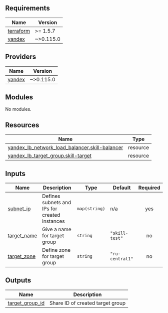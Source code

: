 <!-- BEGIN_TF_DOCS -->
## Requirements

| Name | Version |
|------|---------|
| <a name="requirement_terraform"></a> [terraform](#requirement\_terraform) | >= 1.5.7 |
| <a name="requirement_yandex"></a> [yandex](#requirement\_yandex) | ~>0.115.0 |

## Providers

| Name | Version |
|------|---------|
| <a name="provider_yandex"></a> [yandex](#provider\_yandex) | ~>0.115.0 |

## Modules

No modules.

## Resources

| Name | Type |
|------|------|
| [yandex_lb_network_load_balancer.skill-balancer](https://registry.terraform.io/providers/yandex-cloud/yandex/latest/docs/resources/lb_network_load_balancer) | resource |
| [yandex_lb_target_group.skill-target](https://registry.terraform.io/providers/yandex-cloud/yandex/latest/docs/resources/lb_target_group) | resource |

## Inputs

| Name | Description | Type | Default | Required |
|------|-------------|------|---------|:--------:|
| <a name="input_subnet_ip"></a> [subnet\_ip](#input\_subnet\_ip) | Defines subnets and IPs for created instances | `map(string)` | n/a | yes |
| <a name="input_target_name"></a> [target\_name](#input\_target\_name) | Give a name for target group | `string` | `"skill-test"` | no |
| <a name="input_target_zone"></a> [target\_zone](#input\_target\_zone) | Define zone for target group | `string` | `"ru-central1"` | no |

## Outputs

| Name | Description |
|------|-------------|
| <a name="output_target_group_id"></a> [target\_group\_id](#output\_target\_group\_id) | Share ID of created target group |
<!-- END_TF_DOCS -->